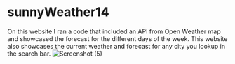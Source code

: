 # sunnyWeather14
On this website I ran a code that included an API from Open Weather map and showcased the forecast for the different days of the week. 
This website also showcases the current weather and forecast for any city you lookup in the search bar. 
![Screenshot (5)](https://github.com/neysap/sunnyWeather14/assets/124948553/a9ca2b4d-2907-439e-9733-5a50689559d5)
